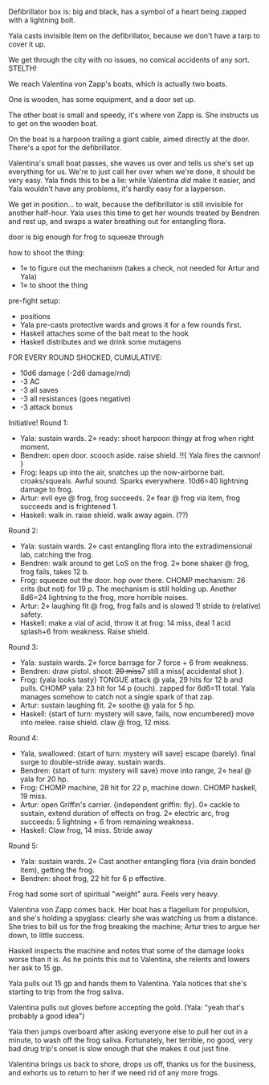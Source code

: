 Defibrillator box is: big and black, has a symbol of a heart being zapped with a lightning bolt.

Yala casts invisible item on the defibrillator, because we don't have a tarp to cover it up.

We get through the city with no issues, no comical accidents of any sort. STELTH!

We reach Valentina von Zapp's boats, which is actually two boats.

One is wooden, has some equipment, and a door set up.

The other boat is small and speedy, it's where von Zapp is. She instructs us to get on the wooden boat.

On the boat is a harpoon trailing a giant cable, aimed directly at the door. There's a spot for the defibrillator.

Valentina's small boat passes, she waves us over and tells us she's set up everything for us. We're to just call her over when we're done, it should be very easy. Yala finds this to be a lie: while Valentina *did* make it easier, and Yala wouldn't have any problems, it's hardly easy for a layperson.

We get in position... to wait, because the defibrillator is still invisible for another half-hour. Yala uses this time to get her wounds treated by Bendren and rest up, and swaps a water breathing out for entangling flora.

door is big enough for frog to squeeze through

how to shoot the thing:
- 1⋄ to figure out the mechanism (takes a check, not needed for Artur and Yala)
- 1⋄ to shoot the thing

pre-fight setup:
- positions
- Yala pre-casts protective wards and grows it for a few rounds first.
- Haskell attaches some of the bait meat to the hook
- Haskell distributes and we drink some mutagens

FOR EVERY ROUND SHOCKED, CUMULATIVE:  
- 10d6 damage (-2d6 damage/rnd)  
- -3 AC  
- -3 all saves  
- -3 all resistances (goes negative)  
- -3 attack bonus

Initiative! Round 1:
- Yala: sustain wards. 2⋄ ready: shoot harpoon thingy at frog when right moment.
- Bendren: open door. scooch aside. raise shield. !!{ Yala fires the cannon! }
- Frog: leaps up into the air, snatches up the now-airborne bait. croaks/squeals. Awful sound. Sparks everywhere. 10d6=40 lightning damage to frog.
- Artur: evil eye @ frog, frog succeeds. 2⋄ fear @ frog via item, frog succeeds and is frightened 1.
- Haskell: walk in. raise shield. walk away again. (??)

Round 2:
- Yala: sustain wards. 2⋄ cast entangling flora into the extradimensional lab, catching the frog.
- Bendren: walk around to get LoS on the frog. 2⋄ bone shaker @ frog, frog fails, takes 12 b.
- Frog: squeeze out the door. hop over there. CHOMP mechanism: 26 crits (but not) for 19 p. The mechanism is still holding up. Another 8d6=24 lightning to the frog, more horrible noises.
- Artur: 2⋄ laughing fit @ frog, frog fails and is slowed 1! stride to (relative) safety.
- Haskell: make a vial of acid, throw it at frog: 14 miss, deal 1 acid splash+6 from weakness. Raise shield.

Round 3:
- Yala: sustain wards. 2⋄ force barrage for 7 force + 6 from weakness.
- Bendren: draw pistol. shoot: ~~20 miss~~7 still a miss{ accidental shot }.
- Frog: {yala looks tasty} TONGUE attack @ yala, 29 hits for 12 b and pulls. CHOMP yala: 23 hit for 14 p (ouch). zapped for 6d6=11 total. Yala manages somehow to catch not a single spark of that zap.
- Artur: sustain laughing fit. 2⋄ soothe @ yala for 5 hp.
- Haskell: {start of turn: mystery will save, fails, now encumbered} move into melee. raise shield. claw @ frog, 12 miss.

Round 4:
- Yala, swallowed: {start of turn: mystery will save} escape (barely). final surge to double-stride away. sustain wards.
- Bendren: {start of turn: mystery will save} move into range, 2⋄ heal @ yala for 20 hp.
- Frog: CHOMP machine, 28 hit for 22 p, machine down. CHOMP haskell, 19 miss.
- Artur: open Griffin's carrier. {independent griffin: fly}. 0⋄ cackle to sustain, extend duration of effects on frog. 2⋄ electric arc, frog succeeds: 5 lightning + 6 from remaining weakness.
- Haskell: Claw frog, 14 miss. Stride away

Round 5:
- Yala: sustain wards. 2⋄ Cast another entangling flora (via drain bonded item), getting the frog.
- Bendren: shoot frog, 22 hit for 6 p effective.

Frog had some sort of spiritual "weight" aura. Feels very heavy.

Valentina von Zapp comes back. Her boat has a flagellum for propulsion, and she's holding a spyglass: clearly she was watching us from a distance. She tries to bill us for the frog breaking the machine; Artur tries to argue her down, to little success.

Haskell inspects the machine and notes that some of the damage looks worse than it is. As he points this out to Valentina, she relents and lowers her ask to 15 gp.

Yala pulls out 15 gp and hands them to Valentina. Yala notices that she's starting to trip from the frog saliva.

Valentina pulls out gloves before accepting the gold. (Yala: "yeah that's probably a good idea")

Yala then jumps overboard after asking everyone else to pull her out in a minute, to wash off the frog saliva. Fortunately, her terrible, no good, very bad drug trip's onset is slow enough that she makes it out just fine.

Valentina brings us back to shore, drops us off, thanks us for the business, and exhorts us to return to her if we need rid of any more frogs.